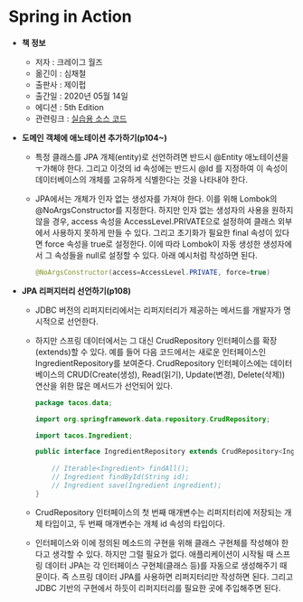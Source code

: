 # Spring in Action

- **책 정보**

  - 저자 : 크레이그 월즈
  - 옮긴이 : 심채철
  - 출판사 : 제이펍
  - 출간일 : 2020년 05월 14일
  - 에디션 : 5th Edition
  - 관련링크 :  [실습용 소스 코드](https://github.com/Jpub/SpringInAction5)

- **도메인 객체에 애노테이션 추가하기(p104~)**

  - 특정 클래스를 JPA 개체(entity)로 선언하려면 반드시 @Entity 애노테이션을 ㅜ가해야 한다. 그리고 이것의 id 속성에는 반드시 @Id 를 지정하여 이 속성이 데이터베이스의 개체를 고유하게 식별한다는 것을 나타내야 한다. 

  - JPA에서는 개체가 인자 없는 생성자를 가져야 한다. 이를 위해 Lombok의 @NoArgsConstructor를 지정한다. 하지만 인자 없는 생성자의 사용을 원하지 않을 경우, access 속성을 AccessLevel.PRIVATE으로 설정하여 클래스 외부에서 사용하지 못하게 만들 수 있다. 그리고 초기화가 필요한 final 속성이 있다면 force 속성을 true로 설정한다. 이에 따라 Lombok이 자동 생성한 생성자에서 그 속성들을 null로 설정할 수 있다. 아래 예시처럼 작성하면 된다.

    ```java
    @NoArgsConstructor(access=AccessLevel.PRIVATE, force=true)
    ```

- **JPA 리퍼지터리 선언하기(p108)**

  - JDBC 버전의 리퍼지터리에서는 리퍼지터리가 제공하는 메서드를 개발자가 명시적으로 선언한다.

  - 하지만 스프링 데이터에서는 그 대신 CrudRepository 인터페이스를 확장(extends)할 수 있다. 예를 들어 다음 코드에서는 새로운 인터페이스인 IngredientRepository를 보여준다. CrudRepository 인터페이스에는 데이터베이스의 CRUD(Create(생성), Read(읽기), Update(변경), Delete(삭제)) 연산을 위한 많은 메서드가 선언되어 있다. 

    ```java
    package tacos.data;
    
    import org.springframework.data.repository.CrudRepository;
    
    import tacos.Ingredient;
    
    public interface IngredientRepository extends CrudRepository<Ingredient, String> {
        
        // Iterable<Ingredient> findAll();
        // Ingredient findById(String id);
        // Ingredient save(Ingredient ingredient);
    }
    ```

  - CrudRepository 인터페이스의 첫 번째 매개변수는 리퍼지터리에 저장되는 개체 타입이고, 두 번째 매개변수는 개체 id 속성의 타입이다. 

  - 인터페이스와 이에 정의된 메소드의 구현을 위해 클래스 구현체를 작성해야 한다고 생각할 수 있다. 하지만 그럴 필요가 없다. 애플리케이션이 시작될 때 스프링 데이터 JPA는 각 인터페이스 구현체(클래스 등)를 자동으로 생성해주기 때문이다. 즉 스프링 데이터 JPA를 사용하면 리퍼지터리만 작성하면 된다. 그리고 JDBC 기반의 구현에서 하듯이 리퍼지터리를 필요한 곳에 주입해주면 된다. 
